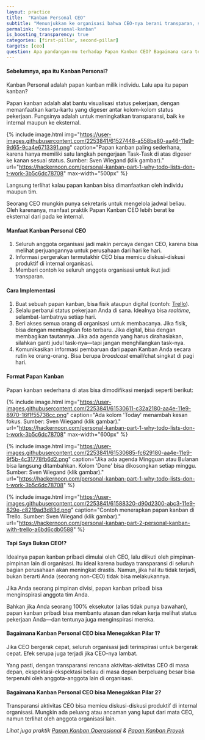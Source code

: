 ```yaml
---
layout: practice
title:  "Kanban Personal CEO"
subtitle: "Menunjukkan ke organisasi bahwa CEO-nya berani transparan, sehingga semua orang jadi terinspirasi."
permalink: "ceos-personal-kanban"
is_boosting_transparency: true
categories: [first-pillar, second-pillar]
targets: [ceo]
question: Apa pandangan-mu terhadap Papan Kanban CEO? Bagaimana cara terbaik memberitahu CEO tentang ini?
---
```


#### Sebelumnya, apa itu Kanban Personal?

Kanban Personal adalah papan kanban milik individu. Lalu apa itu papan kanban?

Papan kanban adalah alat bantu visualisasi status pekerjaan, dengan memanfaatkan kartu-kartu yang digeser antar kolom-kolom status pekerjaan. Fungsinya adalah untuk meningkatkan transparansi, baik ke internal maupun ke eksternal.

{% include image.html 
    img="https://user-images.githubusercontent.com/2253841/61527448-a558be80-aa46-11e9-9d65-9ca4e6713391.png"
    caption="Papan kanban paling sederhana, karena hanya memiliki satu langkah pengerjaan Task-Task di atas digeser ke kanan sesuai status. Sumber: Sven Wiegand (klik gambar)."
    url="https://hackernoon.com/personal-kanban-part-1-why-todo-lists-don-t-work-3b5c6dc78708"
    max-width="500px"
    %}

Langsung terlihat kalau papan kanban bisa dimanfaatkan oleh individu maupun tim.

Seorang CEO mungkin punya sekretaris untuk mengelola jadwal beliau. Oleh karenanya, manfaat praktik Papan Kanban CEO lebih berat ke eksternal dari pada ke internal.

#### Manfaat Kanban Personal CEO

1. Seluruh anggota organisasi jadi makin percaya dengan CEO, karena bisa melihat perjuangannya untuk perusahaan dari hari ke hari.
2. Informasi pergerakan termutakhir CEO bisa memicu diskusi-diskusi produktif di internal organisasi.
3. Memberi contoh ke seluruh anggota organisasi untuk ikut jadi transparan.

#### Cara Implementasi

1. Buat sebuah papan kanban, bisa fisik ataupun digital (contoh: [Trello](http://trello.com/)).
2. Selalu perbarui status pekerjaan Anda di sana. Idealnya bisa _realtime_, selambat-lambatnya setiap hari.
3. Beri akses semua orang di organisasi untuk membacanya. Jika fisik, bisa dengan membagikan foto terbaru. Jika digital, bisa dengan membagikan tautannya. Jika ada agenda yang harus dirahasiakan, silahkan ganti judul task-nya&mdash;tapi jangan menghilangkan task-nya.
4. Komunikasikan informasi pembaruan dari papan Kanban Anda secara rutin ke orang-orang. Bisa berupa _broadcast_ email/chat singkat di pagi hari.

#### Format Papan Kanban

Papan kanban sederhana di atas bisa dimodifikasi menjadi seperti berikut:

{% include image.html 
    img="https://user-images.githubusercontent.com/2253841/61530611-c32a2180-aa4e-11e9-8970-16f1f55738cc.png"
    caption="Ada kolom 'Today' menambah kesan fokus. Sumber: Sven Wiegand (klik gambar)."
    url="https://hackernoon.com/personal-kanban-part-1-why-todo-lists-don-t-work-3b5c6dc78708"
    max-width="600px"
    %}

{% include image.html 
    img="https://user-images.githubusercontent.com/2253841/61530685-fc629180-aa4e-11e9-9f5b-4c31778fb6d2.png"
    caption="Jika ada agenda Mingguan atau Bulanan bisa langsung ditambahkan. Kolom 'Done' bisa dikosongkan setiap minggu. Sumber: Sven Wiegand (klik gambar)."
    url="https://hackernoon.com/personal-kanban-part-1-why-todo-lists-don-t-work-3b5c6dc78708"
    %}

{% include image.html 
    img="https://user-images.githubusercontent.com/2253841/61588320-d90d2300-abc3-11e9-829e-c8219ad3d83d.png"
    caption="Contoh menerapkan papan kanban di Trello. Sumber: Sven Wiegand (klik gambar)."
    url="https://hackernoon.com/personal-kanban-part-2-personal-kanban-with-trello-a6bd6cdb0588"
    %}

#### Tapi Saya Bukan CEO!?

Idealnya papan kanban pribadi dimulai oleh CEO, lalu diikuti oleh pimpinan-pimpinan lain di organisasi. Itu ideal karena budaya transparansi di seluruh bagian perusahaan akan meningkat drastis. Namun, jika hal itu tidak terjadi, bukan berarti Anda (seorang non-CEO) tidak bisa melakukannya.

Jika Anda seorang pimpinan divisi, papan kanban pribadi bisa menginspirasi anggota tim Anda.

Bahkan jika Anda seorang 100% eksekutor (alias tidak punya bawahan), papan kanban pribadi bisa membantu atasan dan rekan kerja melihat status pekerjaan Anda&mdash;dan tentunya juga menginspirasi mereka.

#### Bagaimana Kanban Personal CEO bisa Menegakkan Pilar 1?

Jika CEO bergerak cepat, seluruh organisasi jadi terinspirasi untuk bergerak cepat. Efek serupa juga terjadi jika CEO-nya lambat.

Yang pasti, dengan transparansi rencana aktivitas-aktivitas CEO di masa depan, ekspektasi-ekspektasi beliau di masa depan berpeluang besar bisa terpenuhi oleh anggota-anggota lain di organisasi. 

#### Bagaimana Kanban Personal CEO bisa Menegakkan Pilar 2?

Transparansi aktivitas CEO bisa memicu diskusi-diskusi produktif di internal organisasi. Mungkin ada peluang atau ancaman yang luput dari mata CEO, namun terlihat oleh anggota organisasi lain.

_Lihat juga praktik [Papan Kanban Operasional](/kanban-board-for-repeating-work) & [Papan Kanban Proyek](/kanban-board-for-a-project)_